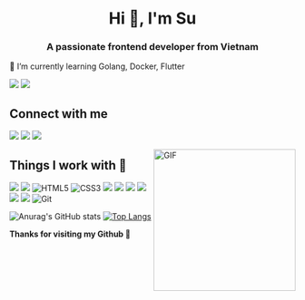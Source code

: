 <h1 align="center">Hi 👋, I'm Su</h1>
<h3 align="center">A passionate frontend developer from Vietnam</h3>

🌱 I’m currently learning Golang, Docker, Flutter

![](https://img.shields.io/github/followers/vansu99?style=social)
![](https://komarev.com/ghpvc/?username=vansu99)

## Connect with me
![](https://img.shields.io/badge/Facebook-1877F2?style=for-the-badge&logo=facebook&logoColor=white&url=https://www.facebook.com/tran.vansu.7169)
![](https://img.shields.io/badge/Skype-00AFF0?style=for-the-badge&logo=skype&logoColor=white)
<a href="mailto:vansutran99@gmail.com?"><img src="https://img.shields.io/badge/gmail-%23DD0031.svg?&style=for-the-badge&logo=gmail&logoColor=white"/></a>

<img align="right" alt="GIF" src="https://media2.giphy.com/media/fXsfNy8saoEgMo0Nc9/giphy.gif" width="250px" height="250px" />


## Things I work with 💪
![](https://img.shields.io/badge/JavaScript-323330?style=for-the-badge&logo=javascript&logoColor=F7DF1E)
![](https://img.shields.io/badge/TypeScript-007ACC?style=for-the-badge&logo=typescript&logoColor=white)
![HTML5](https://img.shields.io/badge/html5-%23E34F26.svg?style=for-the-badge&logo=html5&logoColor=white)
![CSS3](https://img.shields.io/badge/css3-%231572B6.svg?style=for-the-badge&logo=css3&logoColor=white)
![](https://img.shields.io/badge/Python-3776AB?style=for-the-badge&logo=python&logoColor=white)
![](https://img.shields.io/badge/Vue.js-35495E?style=for-the-badge&logo=vuedotjs&logoColor=4FC08D)
![](https://img.shields.io/badge/React-20232A?style=for-the-badge&logo=react&logoColor=61DAFB)
![](https://img.shields.io/badge/Redux-593D88?style=for-the-badge&logo=redux&logoColor=white)
![](https://img.shields.io/badge/Gulp-CF4647?style=for-the-badge&logo=gulp&logoColor=white)
![](https://img.shields.io/badge/Sass-CC6699?style=for-the-badge&logo=sass&logoColor=white)
![Git](https://img.shields.io/badge/git-%23F05033.svg?style=for-the-badge&logo=git&logoColor=white)



![Anurag's GitHub stats](https://github-readme-stats.vercel.app/api?username=vansu99&show_icons=true&theme=buefy)
[![Top Langs](https://github-readme-stats.vercel.app/api/top-langs/?username=vansu99&layout=compact)](https://github.com/anuraghazra/github-readme-stats)

**Thanks for visiting my Github 💪**
